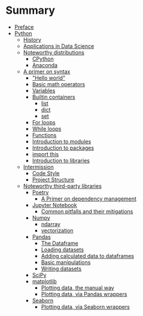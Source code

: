 # Summary

- [Preface](chapter_1.md)
- [Python]()
    - [History]()
    - [Applications in Data Science]()
    - [Noteworthy distributions]()
        - [CPython]()
        - [Anaconda]()
    - [A primer on syntax]()
        - ["Hello world"](python/hello_world.md)
        - [Basic math operators](python/basic_math_operators.md)
        - [Variables](python/variables.md)
        - [Builtin containers](python/basic_containers/summary.md)
          - [list](python/basic_containers/lists.md)
          - [dict]()
          - [set](python/basic_containers/sets.md)
        - [For loops](python/loops/for.md)
        - [While loops]()
        - [Functions](python/functions.md)
        - [Introduction to modules]()
        - [Introduction to packages]()
        - [import this]()
        - [Introduction to libraries]()
    - [Intermission]()
        - [Code Style]()
        - [Project Structure]()
    - [Noteworthy third-party libraries](python/third_party_libs/readme.md)
        - [Poetry]()
            - [A Primer on dependency management]()
        - [Jupyter Notebook]()
            - [Common pitfalls and their mitigations]()
        - [Numpy]()
            - [ndarray](python/the_ndarray.md)
            - [vectorization]()
        - [Pandas]()
            - [The Dataframe]()
            - [Loading datasets]()
            - [Adding calculated data to dataframes]()
            - [Basic manipulations]()
            - [Writing datasets]()
        - [SciPy]()
        - [matplotlib]()
            - [Plotting data, the manual way]()
            - [Plotting data, via Pandas wrappers]()
        - [Seaborn]()
            - [Plotting data, via Seaborn wrappers]()
    